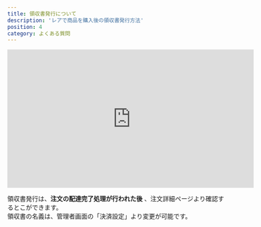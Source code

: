 ```yaml
---
title: 領収書発行について
description: 'レアで商品を購入後の領収書発行方法'
position: 4
category: よくある質問
---
```


<div class="youtube">
   <iframe width="560" height="315" src="https://www.youtube.com/embed/YZ1hI8JICUY" title="YouTube video player" frameborder="0" allow="accelerometer; autoplay; clipboard-write; encrypted-media; gyroscope; picture-in-picture" allowfullscreen></iframe>
</div>

領収書発行は、**注文の配達完了処理が行われた後** 、注文詳細ページより確認するとこができます。  
領収書の名義は、管理者画面の「決済設定」より変更が可能です。

